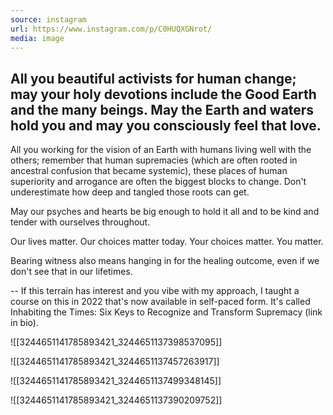 ```yaml
---
source: instagram
url: https://www.instagram.com/p/C0HUQXGNrot/
media: image
---
```


## All you beautiful activists for human change; may your holy devotions include the Good Earth and the many beings. May the Earth and waters hold you and may you consciously feel that love.

All you working for the vision of an Earth with humans living well with the others; remember that human supremacies (which are often rooted in ancestral confusion that became systemic), these places of human superiority and arrogance are often the biggest blocks to change. Don't underestimate how deep and tangled those roots can get.

May our psyches and hearts be big enough to hold it all and to be kind and tender with ourselves throughout. 

Our lives matter. Our choices matter today. Your choices matter. You matter.

Bearing witness also means hanging in for the healing outcome, even if we don't see that in our lifetimes.

--
If this terrain has interest and you vibe with my approach, I taught a course on this in 2022 that's now available in self-paced form. It's called Inhabiting the Times: Six Keys to Recognize and Transform Supremacy (link in bio).

![[3244651141785893421_3244651137398537095]]

![[3244651141785893421_3244651137457263917]]

![[3244651141785893421_3244651137499348145]]

![[3244651141785893421_3244651137390209752]]

